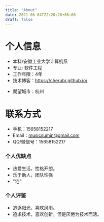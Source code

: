 ```yaml
---
title: "About"
date: 2021-06-04T22:20:26+08:00
draft: false
---
```

# 个人信息

[comment]: <> (* 甘苏敏/男/1993/12)
* 本科/安徽工业大学计算机系
* 专业: 软件工程
* 工作年限：4年
* 技术博客：https://cherubr.github.io/

[comment]: <> (* 期望职位：Java开发工程师)

[comment]: <> (* 期望薪资：税前月薪15k~20k ，特别喜欢的公司可例外)
* 期望城市：杭州

# 联系方式

* 手机：15658152217
* Email：musicsumin@gmail.com
* QQ/微信号：15658152217

[comment]: <> (# 技能清单)

[comment]: <> (以下均为我熟练使用的技能)

[comment]: <> (* 后端框架：Spring/Spring Boot/Spring Cloud/Mybatis)

[comment]: <> (* 数据库相关：Oracle/Mysql)

[comment]: <> (* 前端框架：jQuery/Vue)

[comment]: <> (* 中间件: Elastic Search/Redis/rabbitMq)

[comment]: <> (* 工作流：Activiti工作流)

[comment]: <> (* 版本管理、文档和自动化部署工具：Svn/Git)

[comment]: <> (以下均为我了解知识)

[comment]: <> (* Java：Java基础，集合，多线程，Jvm)

[comment]: <> (* 计算机基础：网络协议（OSI多层结构，Tcp/Ip协议）)

[comment]: <> (# 工作经历)

[comment]: <> (## 浙大中控信息技术有限公司（ 2019年12月 ~ 至今 ）)

[comment]: <> ( * 部门：环境大脑事业部。)

[comment]: <> (* 工作职责：1.负责对公司现有产品化项目进行移植更新。2.负责事业部现有特定项目开发。)

[comment]: <> (### 公司产品平台开发（2019/12~2020/5）)

[comment]: <> (智慧产品化平台（1.0）解决项目开发周期长，开发速度慢，开发过程中模块复用频繁以及前期客户需求参考等问题，做到可快速配置，快速上手，快速开发，前期产品展示等。)

[comment]: <> (项目主要使用SpringBoot,Mybatis,Elastic Search,Redis等项目技术栈，前端Vue.js)

[comment]: <> (我在此项目中主要负责：)

[comment]: <> (* 地图定位功能和图层信息配置化)

[comment]: <> (* 用户登录和权限处理)

[comment]: <> (* 消息推送功能)

[comment]: <> (* 基础服务相关配置)

[comment]: <> (  部门属于新的部门，迭代更新以前产品的SSM开发模式，采用前后端分离模式进行项目开发，对原有的产品化功能进行)

[comment]: <> (  迭代开发，对原有项目增加基于Gis的大屏显示。新增地图相关数据信息处理。支持手机app功能的消息推送。对原有基础)

[comment]: <> (  模块代码进行移植和优化（字典表，预警，工作流程相关）。对用户登录功能模块代码进行重新优化（采用Spring security替代以前授权方式权限，配置控制更加灵活）)

[comment]: <> (智慧产品化平台（2.0）基于1.0的基础上，对现有的项目实行服务化开发模式)

[comment]: <> (项目主要使用SpringBoot,Spring cloud,Mybatis,Elastic Search,Redis,RabbitMq等项目技术栈，前端Vue.js)

[comment]: <> (我在此项目中主要负责：)

[comment]: <> (* 前端页面使用Vue开发)

[comment]: <> (* oauth服务)

[comment]: <> (* 网关服务使用zuul组件)

[comment]: <> (* base基础服务)

[comment]: <> (* 数据服务data)

[comment]: <> (主要工作包括)

[comment]: <> (网关的鉴权,集成Knife4，动态路由。消息总线。auth服务的token及个人信息获取, 基础服务中的字典,常量,组织机构等相关接口)

[comment]: <> (data服务对接第三方的数据接入和公司物联网数字控制平台。)

[comment]: <> (### 杭州城投应急数据管理平台)

[comment]: <> (利用物联网,大数据,云计算,移动互联网等先进技术,构建“信息化应急预警综合平台” 。该项目作为杭州城投管理下属单位的一个数据分析和事情预警综合处理平台。)

[comment]: <> (主要功能包括数据填报预警，应急处置预警，大屏信息分析。基于地图定位，视频会商，实时全面的展示事件发生地点，救援活动的发生详情，救援物资分布情况，)

[comment]: <> (做到更快，更好的调度预警事件发生后的处置机制。)

[comment]: <> (* 技术栈：Spring boot，Mq，redis，Activiti工作流,Elastic等技术栈)

[comment]: <> (* 外部Sdk：视屏对接，迈克行终端对接，消息发送，推送等。)

[comment]: <> (主要工作包括)

[comment]: <> (#### 1.基于web端和手机端的对汇集的数据 进行统一处理，统一存储，统一服务，统一应用，做到数据互通，随时调用，权限调用填报提醒。)

[comment]: <> (* 公交集团车辆信息实时定位和实时刷新，车辆信息相关查询接口)

[comment]: <> (* 对应下属填报数据不急时的消息提醒。)

[comment]: <> (* 数据接口授权管理，做到城投数据中枢互通。)

[comment]: <> (### 2.基于大屏对应急事件分析，处置，视频，会商等流程跟踪处理以及日常的数据监控。)

[comment]: <> (* 水务数据进行监控排查。)

[comment]: <> (* 基于Gis的地图对应急事情全称监控，指挥。包含位置物资查询，应急车辆，人员到达时间查询。)

[comment]: <> (* 基于流程化的事情发生的整过流程处理。和包含消息发送提醒和回执，拨打电话。)

[comment]: <> (### 玉环住建排水)

[comment]: <> (基于玉环排水应用平台做的一个对外的展示平台。我主要负责公众号功能开发，更好的解决用户排水证申请问题。)

[comment]: <> (* 技术栈：Spring boot，Redsi等技术栈。)

[comment]: <> (* 外部Sdk: 友盟消息推送，微信端授权。)

[comment]: <> (  主要工作包含：)

[comment]: <> (  排水证申请，信息展示，和用户消息推送。)

[comment]: <> (## 杭州创得科技有限公司 （ 2018年5月 ~ 2019年11月 ）)

[comment]: <> (* 部门：后端开发部。)

[comment]: <> (* 工作职责：负责后端代码开发和bug修复。)

[comment]: <> (### 郑州智慧医疗管理平台)

[comment]: <> (该系统主要用于郑州市疾病信息录入，针对特殊病种进行预警处理，以及对疾病信息的统计。)

[comment]: <> (项目模块包含，传染病模块，慢病模块，精神病模块，健康主题模块，门诊登记模块。疾病录入模块，数据统计模块。)

[comment]: <> (技术栈：springboot，SpringCloud,mybatis,jpa,redis，Reactjs.)

[comment]: <> (redis缓存，eureka注册中心。zuul网关，ftp上传等相关技术为核心开发。)

[comment]: <> (主要工作包括：)

[comment]: <> (* 主要负责疾病信息模块，门诊登记信息录入，统计分析。健康主题信息录入，数据的加密，解密。)

[comment]: <> (* 统计分析主要是对疾病信息进行统计，用到redis缓存+定时任务+以及少量的多线程处理数据加快查询效率，导出word文档。以及execle表格。疾病信息录入和门诊登记模块主要是信息的curd，主要是业务逻辑处理（校验）。)

[comment]: <> (* 疾病覆盖管理。采用百度api调用地址，分析经纬度。)

[comment]: <> (* 对于数据交换过程学习使用多线程处理数据。对多线程使用有一定了解。)

[comment]: <> (### 宁波卫生监督管理系统)

[comment]: <> (主要负责后端业务接口的编码，和客户的沟通处理后期bug。该系统主要用于宁波市卫生监督管理所对整个宁波医院医疗信息的录入和监控以及预防。)

[comment]: <> (技术栈：Springboot，Mybatis，Mysql，Redis。Reactjs)

[comment]: <> (主要工作包括：)

[comment]: <> (* 项目前期编码以及和客户需求的调研，后期后台业务的编码。)

[comment]: <> (* 代码的重构，和代码的优化。)

[comment]: <> (* 传染病模块报卡的处理和数据的上传。)

[comment]: <> (## 杭州贵仁科技有限公司 （ 2017年1月 ~ 2018年5月 ）)

[comment]: <> ( * 部门：水务事业部。)

[comment]: <> (* 工作职责：负责后端代码开发和bug修复。)

[comment]: <> (### 云南水利大数据平台)

[comment]: <> (云南水利大数据平台下的子项目，项目主要模块有水雨情预警，工程管理，公示公告。)

[comment]: <> (技术栈：Spring boot,Mybatis,Oracle,Redis.Vue.js)

[comment]: <> (主要工作包括：)

[comment]: <> (* 负责水雨情信息接口数据入库，常见的信息查询，填报，分析功能，水雨情信息的公告公示。)

[comment]: <> (* 监测点云图流的接收和存储。)

[comment]: <> (### 洪水演进模拟系统)

[comment]: <> (该项目在原钱塘江三维模拟仿真系统上修改而来。项目为解决原来系统加载缓慢而修改,系统包含站点信息，实时信息，洪水演进，卫星云图四个模块,)

[comment]: <> (主导模块为:实时信息，洪水演进相关部分，卫星云图四个模块开发)

[comment]: <> (技术栈：Spring boot,Mybatis,Oracle,Redis.)

[comment]: <> (主要工作包括)

[comment]: <> (* 主要解决以前洪水演进多次查询数据加载时间过长，采用redis作为缓存服务器，减少数据库查询次数问题。)

[comment]: <> (* 卫星云图模块通过url定时获取远程图片，采用spring定时器功能。实现定时获取图片信息。)

[comment]: <> (  项目中主要问题是第一次使用echarts，知识运用不太熟练，对数据库查询的调优不够。)

### 个人优缺点
- 热爱生活，性格开朗。
- 乐于助人，团队性强
- "宅"
### 个人评鉴
- 追逐阳光，喜欢风雨。
- 追求技术，喜欢创新，但是厌倦为技术而活。



